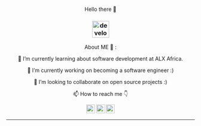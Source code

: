 <div align="center">
</br> Hello there 👋


###  <img src="/images/Developer.gif" alt="developer gif"  height="45px">
<div align="center"> About ME 💬 :
<p align="center">🌱 I’m currently learning about software development at ALX Africa.
<br>
<p align="center"> 🔭 I’m currently working on becoming a software engineer :)
<br>
<p align="center"> 👯 I’m looking to collaborate on open source projects :)
 <br>
 
  📫 How to reach me 👇
</p>
<p align="center"> <a href="https://www.linkedin.com/in/suwaibat-suleiman-502322246/"><img src="https://img.shields.io/badge/linkedin-%230077B5.svg?&style=for-the-badge&logo=linkedin&logoColor=white" height=23></a> <a href="suleimansuwaibat@gmail.com"><img src="https://img.shields.io/badge/Gmail-D14836?style=for-the-badge&logo=gmail&logoColor=white" height=23<></a> <a href="https://github.com/Susu-spec/"><img src="https://img.shields.io/badge/GitHub-100000?style=for-the-badge&logo=github&logoColor=white" height=23></a> </p>
<hr>
<!--
**Susu-spec/Susu-spec** is a ✨ _special_ ✨ repository because its `README.md` (this file) appears on your GitHub profile.


